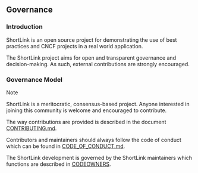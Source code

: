 ## Governance

### Introduction

ShortLink is an open source project for demonstrating the use of best practices and CNCF projects in a real world application. 

The ShortLink project aims for open and transparent governance and decision-making.
As such, external contributions are strongly encouraged.

### Governance Model

> [!NOTE]
> ShortLink is a meritocratic, consensus-based project. Anyone interested
> in joining this community is welcome and encouraged to contribute.

The way contributions are provided is described in the document [CONTRIBUTING.md](CONTRIBUTING.md).

Contributors and maintainers should always follow the code of conduct which can
be found in [CODE_OF_CONDUCT.md](CODE_OF_CONDUCT.md).

The ShortLink development is governed by the ShortLink maintainers which functions
are described in [CODEOWNERS](.github/CODEOWNERS).
